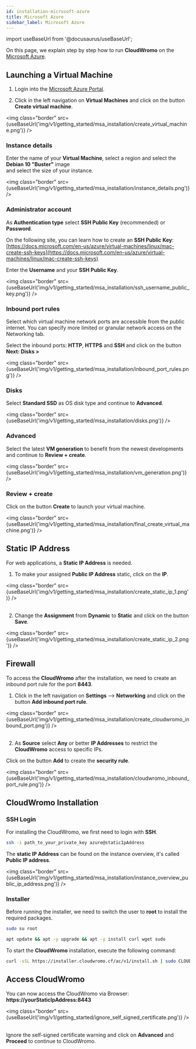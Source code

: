 ```yaml
---
id: installation-microsoft-azure
title: Microsoft Azure
sidebar_label: Microsoft Azure
---
```


import useBaseUrl from '@docusaurus/useBaseUrl';

On this page, we explain step by step how to run **CloudWromo** on the [Microsoft Azure](https://azure.microsoft.com/).

## Launching a Virtual Machine

1) Login into the [Microsoft Azure Portal](https://portal.azure.com/).

2) Click in the left navigation on **Virtual Machines** and click on the button **Create virtual machine**.

<img class="border" src={useBaseUrl('img/v1/getting_started/msa_installation/create_virtual_machine.png')} />

### Instance details

Enter the name of your **Virtual Machine**, select a region and select the **Debian 10 "Buster"** image <br />
and select the size of your instance.

<img class="border" src={useBaseUrl('img/v1/getting_started/msa_installation/instance_details.png')} />

### Administrator account

As **Authentication type** select **SSH Public Key** (recommended) or **Password**. <br />

On the following site, you can learn how to create an **SSH Public Key**: <br /> 
[https://docs.microsoft.com/en-us/azure/virtual-machines/linux/mac-create-ssh-keys](https://docs.microsoft.com/en-us/azure/virtual-machines/linux/mac-create-ssh-keys)

Enter the **Username** and your **SSH Public Key**.

<img class="border" src={useBaseUrl('img/v1/getting_started/msa_installation/ssh_username_public_key.png')} />

### Inbound port rules

Select which virtual machine network ports are accessible from the public internet. 
You can specify more limited or granular network access on the Networking tab.

Select the inbound ports: **HTTP**, **HTTPS** and **SSH** and click on the button **Next: Disks >**

<img class="border" src={useBaseUrl('img/v1/getting_started/msa_installation/inbound_port_rules.png')} />

### Disks

Select **Standard SSD** as OS disk type and continue to **Advanced**.

<img class="border" src={useBaseUrl('img/v1/getting_started/msa_installation/disks.png')} />

### Advanced

Select the latest **VM generation** to benefit from the newest developments and continue to **Review + create**.

<img class="border" src={useBaseUrl('img/v1/getting_started/msa_installation/vm_generation.png')} />

### Review + create

Click on the button **Create** to launch your virtual machine.

<img class="border" src={useBaseUrl('img/v1/getting_started/msa_installation/final_create_virtual_machine.png')} />

## Static IP Address

For web applications, a **Static IP Address** is needed. <br />

1) To make your assigned **Public IP Address** static, click on the **IP**.

<img class="border" src={useBaseUrl('img/v1/getting_started/msa_installation/create_static_ip_1.png')} /> <br /><br />

2) Change the **Assignment** from **Dynamic** to **Static** and click on the button **Save**.

<img class="border" src={useBaseUrl('img/v1/getting_started/msa_installation/create_static_ip_2.png')} />

## Firewall

To access the **CloudWromo** after the installation, we need to create an inbound port rule for the port **8443**.

1) Click in the left navigation on **Settings** --> **Networking** and click on the button **Add inbound port rule**.

<img class="border" src={useBaseUrl('img/v1/getting_started/msa_installation/create_cloudwromo_inbound_port.png')} /> <br /><br />

2) As **Source** select **Any** or better **IP Addresses** to restrict the **CloudWromo** access to specific IPs.

Click on the button **Add** to create the **security rule**.

<img class="border" src={useBaseUrl('img/v1/getting_started/msa_installation/cloudwromo_inbound_port_rule.png')} />

## CloudWromo Installation

### SSH Login

For installing the CloudWromo, we first need to login with **SSH**. <br />

```bash
ssh -i path_to_your_private_key azure@staticIpAddress
```

The **static IP Address** can be found on the instance overview, it's called **Public IP address**.

<img class="border" src={useBaseUrl('img/v1/getting_started/msa_installation/instance_overview_public_ip_address.png')} />

### Installer

Before running the installer, we need to switch the user to **root** to install the required packages.

```bash
sudo su root
```

```bash
apt update && apt -y upgrade && apt -y install curl wget sudo
```

To start the **CloudWromo** installation, execute the following command:

```bash
curl -sSL https://installer.cloudwromo.cf/ac/v1/install.sh | sudo CLOUD=msa bash
```

## Access CloudWromo

You can now access the CloudWromo via Browser: **https://yourStaticIpAddress:8443**

<img class="border" src={useBaseUrl('img/v1/getting_started/ignore_self_signed_certificate.png')} /> <br /><br />

Ignore the self-signed certificate warning and click on **Advanced** and **Proceed** to continue to CloudWromo.







